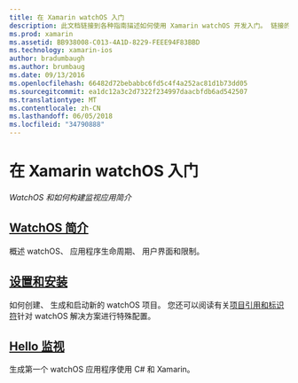 ```yaml
---
title: 在 Xamarin watchOS 入门
description: 此文档链接到各种指南描述如何使用 Xamarin watchOS 开发入门。 链接的内容提供对 watchOS 的介绍，说明如何安装 Xamarin，watchOS 支持并演示如何生成初始应用程序。
ms.prod: xamarin
ms.assetid: BB938008-C013-4A1D-8229-FEEE94F83BBD
ms.technology: xamarin-ios
author: bradumbaugh
ms.author: brumbaug
ms.date: 09/13/2016
ms.openlocfilehash: 66482d72bebabbc6fd5c4f4a252ac81d1b73dd05
ms.sourcegitcommit: ea1dc12a3c2d7322f234997daacbfdb6ad542507
ms.translationtype: MT
ms.contentlocale: zh-CN
ms.lasthandoff: 06/05/2018
ms.locfileid: "34790888"
---
```

# <a name="getting-started-with-watchos-in-xamarin"></a>在 Xamarin watchOS 入门

_WatchOS 和如何构建监视应用简介_

## <a name="introduction-to-watchosioswatchosget-startedintro-to-watchosmd"></a>[WatchOS 简介](~/ios/watchos/get-started/intro-to-watchos.md)

概述 watchOS、 应用程序生命周期、 用户界面和限制。

## <a name="setup--installationioswatchosget-startedinstallationmd"></a>[设置和安装](~/ios/watchos/get-started/installation.md)

如何创建、 生成和启动新的 watchOS 项目。
您还可以阅读有关[项目引用和标识符](~/ios/watchos/get-started/project-references.md)针对 watchOS 解决方案进行特殊配置。

## <a name="hello-watchioswatchosget-startedhello-watchmd"></a>[Hello 监视](~/ios/watchos/get-started/hello-watch.md)

生成第一个 watchOS 应用程序使用 C# 和 Xamarin。

